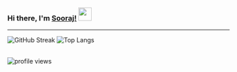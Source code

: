 
### Hi there, I'm [Sooraj!](https://soorajbhskrn.github.io)   <img src="https://raw.githubusercontent.com/iampavangandhi/iampavangandhi/master/gifs/Hi.gif" width="30px">

 

<hr>

![GitHub Streak](https://streak-stats.demolab.com?user=soorajbhskrn&theme=radical&hide_border=true&border_radius=6&mode=weekly&background=141320&border=DDDDDD)
![Top Langs](https://github-readme-stats.vercel.app/api/top-langs/?username=soorajbhskrn&theme=radical&hide=html,css&layout=donut&size_weight=0.2&count_weight=0.8&hide_border=true&border_radius=6&mode=weekly&background=141320&border=DDDDDD)

<br>
<img src="https://gpvc.arturio.dev/soorajbhskrn" alt="profile views"> 


